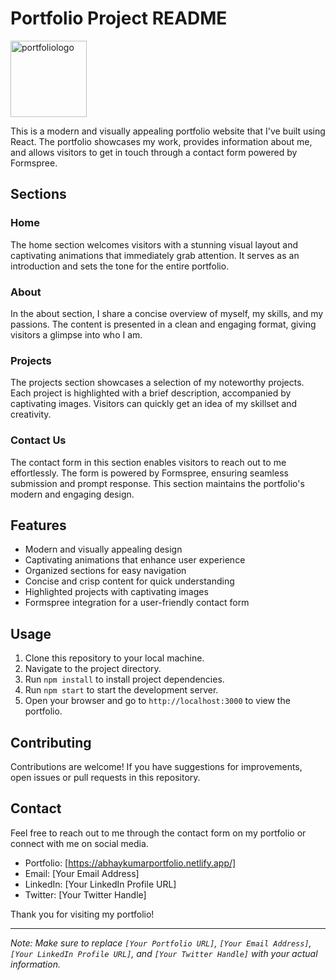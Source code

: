 # Portfolio Project README
<img width="122" alt="portfoliologo" src="https://github.com/KumarAbhay98/Portfolio/assets/92244303/939c581d-f5b0-441c-85e1-9eb677e3d963">


This is a modern and visually appealing portfolio website that I've built using React. The portfolio showcases my work, provides information about me, and allows visitors to get in touch through a contact form powered by Formspree.

## Sections

### Home
The home section welcomes visitors with a stunning visual layout and captivating animations that immediately grab attention. It serves as an introduction and sets the tone for the entire portfolio.

### About
In the about section, I share a concise overview of myself, my skills, and my passions. The content is presented in a clean and engaging format, giving visitors a glimpse into who I am.

### Projects
The projects section showcases a selection of my noteworthy projects. Each project is highlighted with a brief description, accompanied by captivating images. Visitors can quickly get an idea of my skillset and creativity.

### Contact Us
The contact form in this section enables visitors to reach out to me effortlessly. The form is powered by Formspree, ensuring seamless submission and prompt response. This section maintains the portfolio's modern and engaging design.

## Features

- Modern and visually appealing design
- Captivating animations that enhance user experience
- Organized sections for easy navigation
- Concise and crisp content for quick understanding
- Highlighted projects with captivating images
- Formspree integration for a user-friendly contact form

## Usage

1. Clone this repository to your local machine.
2. Navigate to the project directory.
3. Run `npm install` to install project dependencies.
4. Run `npm start` to start the development server.
5. Open your browser and go to `http://localhost:3000` to view the portfolio.

## Contributing

Contributions are welcome! If you have suggestions for improvements, open issues or pull requests in this repository.

## Contact

Feel free to reach out to me through the contact form on my portfolio or connect with me on social media.

- Portfolio: [https://abhaykumarportfolio.netlify.app/]
- Email: [Your Email Address]
- LinkedIn: [Your LinkedIn Profile URL]
- Twitter: [Your Twitter Handle]

Thank you for visiting my portfolio!

---

*Note: Make sure to replace `[Your Portfolio URL]`, `[Your Email Address]`, `[Your LinkedIn Profile URL]`, and `[Your Twitter Handle]` with your actual information.*
